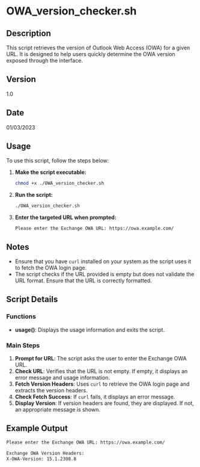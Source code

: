 # OWA_version_checker.sh

## Description
This script retrieves the version of Outlook Web Access (OWA) for a given URL. It is designed to help users quickly determine the OWA version exposed through the interface.

## Version
1.0

## Date
01/03/2023

## Usage
To use this script, follow the steps below:

1. **Make the script executable:**
    ```bash
    chmod +x ./OWA_version_checker.sh
    ```

2. **Run the script:**
    ```bash
    ./OWA_version_checker.sh
    ```

3. **Enter the targeted URL when prompted:**
    ```
    Please enter the Exchange OWA URL: https://owa.example.com/
    ```

## Notes
- Ensure that you have `curl` installed on your system as the script uses it to fetch the OWA login page.
- The script checks if the URL provided is empty but does not validate the URL format. Ensure that the URL is correctly formatted.

## Script Details

### Functions
- **usage()**: Displays the usage information and exits the script.

### Main Steps
1. **Prompt for URL**: The script asks the user to enter the Exchange OWA URL.
2. **Check URL**: Verifies that the URL is not empty. If empty, it displays an error message and usage information.
3. **Fetch Version Headers**: Uses `curl` to retrieve the OWA login page and extracts the version headers.
4. **Check Fetch Success**: If `curl` fails, it displays an error message.
5. **Display Version**: If version headers are found, they are displayed. If not, an appropriate message is shown.

## Example Output

```bash
Please enter the Exchange OWA URL: https://owa.example.com/

Exchange OWA Version Headers:
X-OWA-Version: 15.1.2308.8
